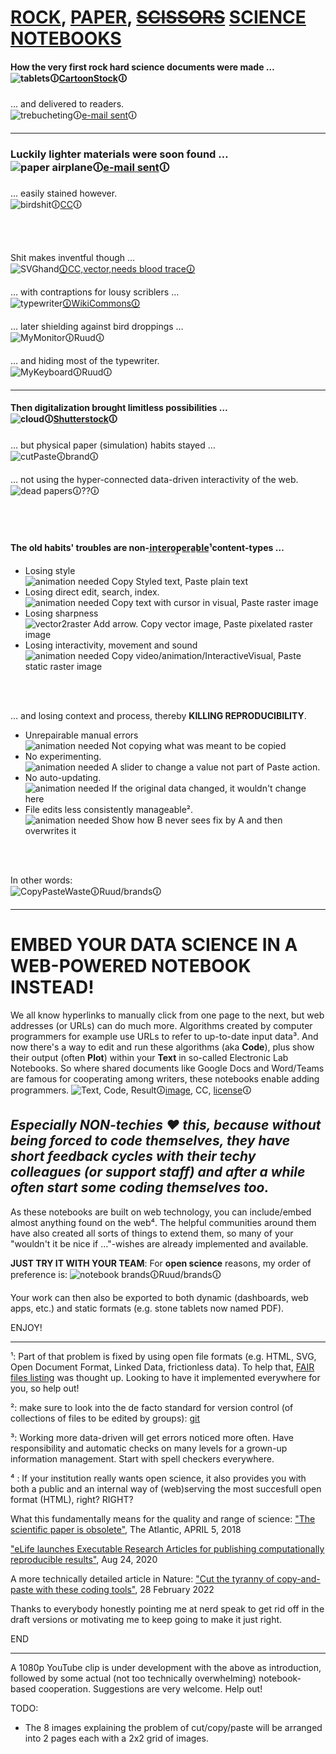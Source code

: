 # [ROCK](#how-the-very-first-rock-hard-science-documents-were-made-cartoonstock), [PAPER](#luckily-lighter-materials-were-soon-found-e-mail-sent), [~~SCISSORS~~](#then-digitalization-brought-limitless-possibilities-shutterstock) [SCIENCE NOTEBOOKS](#embed-your-data-science-in-a-web-powered-notebook-instead)

#### How the very first rock hard science documents were made …<br>![tablets](https://s3.amazonaws.com/lowres.cartoonstock.com/technology-backup-backed_up-spare-history-caves-shr1435_low.jpg)🛈[CartoonStock](https://www.cartoonstock.com/search?type=images&keyword=backup&page=4&expanded=CS370071)🛈

… and delivered to readers.<br>![trebucheting](https://www.toonpool.com/user/3107/files/send_email_380405.jpg)🛈[e-mail sent](https://www.toonpool.com/cartoons/Send%20email_38040)🛈

---

### Luckily lighter materials were soon found …<br>![paper airplane](https://www.pngitem.com/pimgs/m/31-317183_painted-paper-plane-hand-png-download-free-clipart.png)🛈[e-mail sent](https://www.pngitem.com/middle/hTooJT_heart-we-it-paper-airplane-white-clipart-paper/)🛈

… easily stained however.<br>![birdshit](https://www.nicepng.com/png/detail/147-1472116_royalty-free-collection-of-high-quality-free-cliparts.png)🛈[CC](https://pngset.com/download-free-png-elnos)🛈

<br><br>

Shit makes inventful though …<br><!--![feather pen](https://encrypted-tbn0.gstatic.com/images?q=tbn:ANd9GcQF8SI83PV8vXV1DoUtGe4-wt_IT3Bq7BGJ6RVZlUnh64Azp9eGOwRd7vzZUaIzrqte6Ik&usqp=CAU)-->![SVGhand](https://freesvg.org/img/1575645791feather-quil-freesvg.org.png)[🛈CC,vector,needs blood trace🛈](https://freesvg.org/hand-with-a-quill)

… with contraptions for lousy scriblers …<br>![typewriter](https://upload.wikimedia.org/wikipedia/commons/4/41/Remington_typewriter_1907_%2803%29.jpg)[🛈WikiCommons🛈](https://commons.wikimedia.org/wiki/File:Remington_typewriter_1907_(03).jpg)

… later shielding against bird droppings …<br><!--![monitor](https://thumbs.dreamstime.com/z/old-retro-crt-monitor-display-blank-white-screen-isolated-background-162226372.jpg)
-->![MyMonitor](IMG_20220309_114247129.jpg)🛈Ruud🛈

… and hiding most of the typewriter.<br><!--![keyboard](https://content.instructables.com/ORIG/FOT/CW6G/HPFZZGBK/FOTCW6GHPFZZGBK.jpg?auto=webp)-->![MyKeyboard](IMG_20220309_115605800_HDR.jpg)🛈Ruud🛈

---

#### Then digitalization brought limitless possibilities …<br>![cloud](https://images.theconversation.com/files/243663/original/file-20181102-83644-b06itk.jpg?ixlib=rb-1.1.0&q=45&auto=format&w=1356&h=668&fit=crop)🛈[Shutterstock](https://www.shutterstock.com/image-photo/white-cloud-blue-sky-111668297)🛈

… but physical paper (simulation) habits stayed …<br>![cutPaste](https://diy.bostik.com/sites/default/files/styles/square_crop/public/2020-10/Bostik-DIY-SouthAfrica-Stationery-Cut%27nPaste-40g%2Bscissors-product-teaser-600x600.jpg?itok=fLdeEB0t)🛈brand🛈

… not using the hyper-connected data-driven interactivity of the web.<br>![dead papers](deadpapers.jfif)🛈??🛈

<br><br>

#### The old habits' troubles are non-i̲n̲t̲e̲r̲o̲p̲e̲r̲a̲b̲l̲e̲¹content-types …
- Losing style<br>![animation needed](https://www.theromegroup.com/wp-content/uploads/2016/12/image-needed-300x200.png) Copy Styled text, Paste plain text
- Losing direct edit, search, index.<br>![animation needed](https://www.theromegroup.com/wp-content/uploads/2016/12/image-needed-300x200.png) Copy text with cursor in visual, Paste raster image
- Losing sharpness<br>![vector2raster](https://logosbynick.com/wp-content/uploads/2019/10/vector-raster.png) Add arrow. Copy vector image, Paste pixelated raster image
- Losing interactivity, movement and sound<br>![animation needed](https://www.theromegroup.com/wp-content/uploads/2016/12/image-needed-300x200.png) Copy video/animation/InteractiveVisual, Paste static raster image

<br><br>

… and losing context and process, thereby **KILLING REPRODUCIBILITY**.
- Unrepairable manual errors<br>![animation needed](https://www.theromegroup.com/wp-content/uploads/2016/12/image-needed-300x200.png) Not copying what was meant to be copied
- No experimenting.<br>![animation needed](https://www.theromegroup.com/wp-content/uploads/2016/12/image-needed-300x200.png) A slider to change a value not part of Paste action.
- No auto-updating.<br>![animation needed](https://www.theromegroup.com/wp-content/uploads/2016/12/image-needed-300x200.png) If the original data changed, it wouldn't change here
- File edits less consistently manageable².<br>![animation needed](https://www.theromegroup.com/wp-content/uploads/2016/12/image-needed-300x200.png) Show how B never sees fix by A and then overwrites it

<br><br>

In other words:<br>![CopyPasteWaste](CopyPasteWaste.png)🛈Ruud/brands🛈

---

# EMBED YOUR DATA SCIENCE IN A WEB-POWERED NOTEBOOK INSTEAD!
We all know hyperlinks to manually click from one page to the next, but web addresses (or URLs) can do much more. Algorithms created by computer programmers for example use URLs to refer to up-to-date input data³. And now there's a way to edit and run these algorithms (aka **Code**), plus show their output (often **Plot**) within your **Text** in so-called Electronic Lab Notebooks. So where shared documents like Google Docs and Word/Teams are famous for cooperating among writers, these notebooks enable adding programmers.
![Text, Code, Result](https://static.packt-cdn.com/products/9781789800265/graphics/assets/318443e2-2a55-4b0e-b59a-b89118d0b7ff.png)🛈[image](https://subscription.packtpub.com/book/data/9781789800265/1/ch01lvl1sec07/launching-a-jupyter-notebook), CC, [license](https://github.com/temporaer/tutorial_ml_gkbionics/blob/master/LICENSE)🛈
## *Especially NON-techies :heart: this, because without being forced to code themselves, they have short feedback cycles with their techy colleagues (or support staff) and after a while often start some coding themselves too.*
As these notebooks are built on web technology, you can include/embed almost anything found on the web⁴. The helpful communities around them have also created all sorts of things to extend them, so many of your "wouldn't it be nice if …"-wishes are already implemented and available.

**JUST TRY IT WITH YOUR TEAM**: For **open science** reasons, my order of preference is:
![notebook brands](notebooks.png)🛈Ruud/brands🛈

Your work can then also be exported to both dynamic (dashboards, web apps, etc.) and static formats (e.g. stone tablets now named PDF).

ENJOY!

---

¹: Part of that problem is fixed by using open file formats (e.g. HTML, SVG, Open Document Format, Linked Data, frictionless data). To help that, [FAIR files listing](https://github.com/steltenpower/FAIRfilesListing) was thought up. Looking to have it implemented everywhere for you, so help out!

²: make sure to look into the de facto standard for version control (of collections of files to be edited by groups): [git](https://thenewstack.io/tutorial-git-for-absolutely-everyone/)

³: Working more data-driven will get errors noticed more often. Have responsibility and automatic checks on many levels for a grown-up information management. Start with spell checkers everywhere.

⁴	: If your institution really wants open science, it also provides you with both a public and an internal way of (web)serving the most succesfull open format (HTML), right? RIGHT?

What this fundamentally means for the quality and range of science: ["The scientific paper is obsolete"](https://www.theatlantic.com/science/archive/2018/04/the-scientific-paper-is-obsolete/556676/), The Atlantic, APRIL 5, 2018

["eLife launches Executable Research Articles for publishing computationally reproducible results"](https://elifesciences.org/for-the-press/eb096af1/elife-launches-executable-research-articles-for-publishing-computationally-reproducible-results), Aug 24, 2020

A more technically detailed article in Nature: ["Cut the tyranny of copy-and-paste with these coding tools"](https://www.nature.com/articles/d41586-022-00563-z), 28 February 2022

Thanks to everybody honestly pointing me at nerd speak to get rid off in the draft versions or motivating me to keep going to make it just right.

END

---

A 1080p YouTube clip is under development with the above as introduction, followed by some actual (not too technically overwhelming) notebook-based cooperation. Suggestions are very welcome. Help out!

TODO:
- The 8 images explaining the problem of cut/copy/paste will be arranged into 2 pages each with a 2x2 grid of images.
